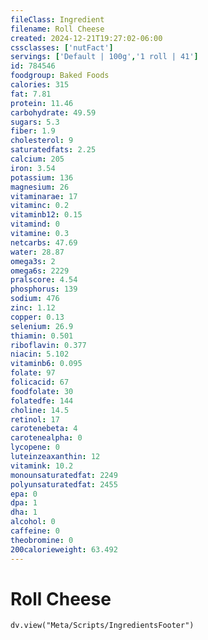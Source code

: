 ```yaml
---
fileClass: Ingredient
filename: Roll Cheese
created: 2024-12-21T19:27:02-06:00
cssclasses: ['nutFact']
servings: ['Default | 100g','1 roll | 41']
id: 784546
foodgroup: Baked Foods
calories: 315
fat: 7.81
protein: 11.46
carbohydrate: 49.59
sugars: 5.3
fiber: 1.9
cholesterol: 9
saturatedfats: 2.25
calcium: 205
iron: 3.54
potassium: 136
magnesium: 26
vitaminarae: 17
vitaminc: 0.2
vitaminb12: 0.15
vitamind: 0
vitamine: 0.3
netcarbs: 47.69
water: 28.87
omega3s: 2
omega6s: 2229
pralscore: 4.54
phosphorus: 139
sodium: 476
zinc: 1.12
copper: 0.13
selenium: 26.9
thiamin: 0.501
riboflavin: 0.377
niacin: 5.102
vitaminb6: 0.095
folate: 97
folicacid: 67
foodfolate: 30
folatedfe: 144
choline: 14.5
retinol: 17
carotenebeta: 4
carotenealpha: 0
lycopene: 0
luteinzeaxanthin: 12
vitamink: 10.2
monounsaturatedfat: 2249
polyunsaturatedfat: 2455
epa: 0
dpa: 1
dha: 1
alcohol: 0
caffeine: 0
theobromine: 0
200calorieweight: 63.492
---
```


# Roll Cheese

```dataviewjs
dv.view("Meta/Scripts/IngredientsFooter")
```